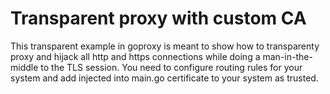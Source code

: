 # Transparent proxy with custom CA

This transparent example in goproxy is meant to show how to transparenty proxy and hijack all http and https connections while doing a man-in-the-middle to the TLS session.
You need to configure routing rules for your system and add injected into main.go certificate to your system as trusted.
